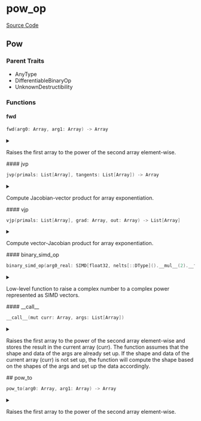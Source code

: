 



# pow_op
  
[Source Code](https://github.com/endia-ai/Endia/tree/main/endia/functional/binary_ops/pow_op.mojo)  
  

## Pow
  
  
  

### Parent Traits
  

- AnyType
- DifferentiableBinaryOp
- UnknownDestructibility
  

### Functions

#### fwd


```swift
fwd(arg0: Array, arg1: Array) -> Array
```  
<details markdown="1" style="border: none; bg-color: none; box-shadow: none;">  
<summary style="border: none; bg-color: none; box-shadow: none;">  
  
Raises the first array to the power of the second array element-wise.  
</summary>  
  
#### Args:  

* arg0 `Array`: The first input array.
* arg1 `Array`: The second input array.
  
#### Returns:  
  
The element-wise result of raising arg0 to the power of arg1.  
Type: `Array`  
  
  


#### Examples:
```python
a = Array([[1, 2], [3, 4]])
b = Array([[5, 6], [7, 8]])
result = pow_to(a, b)
print(result)
```

#### This function supports
- Broadcasting.
- Automatic differentiation (forward and reverse modes).
- Complex valued arguments.  
</details>
#### jvp


```swift
jvp(primals: List[Array], tangents: List[Array]) -> Array
```  
<details markdown="1" style="border: none; bg-color: none; box-shadow: none;">  
<summary style="border: none; bg-color: none; box-shadow: none;">  
  
Compute Jacobian-vector product for array exponentiation.  
</summary>  
  
#### Args:  

* primals `List[Array]`: Primal input arrays.
* tangents `List[Array]`: Tangent vectors.
  
#### Returns:  
  
Array: Jacobian-vector product.  
Type: `Array`  
  
  


#### Note:
Implements forward-mode automatic differentiation for exponentiation.
The result represents how the output changes with respect to
infinitesimal changes in the inputs along the directions specified by the tangents.

#### See Also:
pow_vjp: Reverse-mode autodiff for exponentiation.  
</details>
#### vjp


```swift
vjp(primals: List[Array], grad: Array, out: Array) -> List[Array]
```  
<details markdown="1" style="border: none; bg-color: none; box-shadow: none;">  
<summary style="border: none; bg-color: none; box-shadow: none;">  
  
Compute vector-Jacobian product for array exponentiation.  
</summary>  
  
#### Args:  

* primals `List[Array]`: Primal input arrays.
* grad `Array`: Gradient of the output with respect to some scalar function.
* out `Array`: The output of the forward pass.
  
#### Returns:  
  
List[Array]: Gradients with respect to each input.  
Type: `List[Array]`  
  
  


#### Note:
Implements reverse-mode automatic differentiation for exponentiation.
Returns arrays with shape zero for inputs that do not require gradients.

#### See Also:
pow_jvp: Forward-mode autodiff for exponentiation.  
</details>
#### binary_simd_op


```swift
binary_simd_op(arg0_real: SIMD[float32, nelts[::DType]().__mul__(2).__floordiv__(2)], arg1_real: SIMD[float32, nelts[::DType]().__mul__(2).__floordiv__(2)], arg0_imag: SIMD[float32, nelts[::DType]().__mul__(2).__floordiv__(2)], arg1_imag: SIMD[float32, nelts[::DType]().__mul__(2).__floordiv__(2)]) -> Tuple[SIMD[float32, nelts[::DType]().__mul__(2).__floordiv__(2)], SIMD[float32, nelts[::DType]().__mul__(2).__floordiv__(2)]]
```  
<details markdown="1" style="border: none; bg-color: none; box-shadow: none;">  
<summary style="border: none; bg-color: none; box-shadow: none;">  
  
Low-level function to raise a complex number to a complex power represented as SIMD vectors.  
</summary>  
  
#### Args:  

* arg0_real `SIMD[float32, nelts[::DType]().__mul__(2).__floordiv__(2)]`: The real part of the complex number.
* arg1_real `SIMD[float32, nelts[::DType]().__mul__(2).__floordiv__(2)]`: The real part of the power.
* arg0_imag `SIMD[float32, nelts[::DType]().__mul__(2).__floordiv__(2)]`: The imaginary part of the complex number.
* arg1_imag `SIMD[float32, nelts[::DType]().__mul__(2).__floordiv__(2)]`: The imaginary part of the power.
  
#### Returns:  
  
The real and imaginary parts of the complex number raised to the complex power as a tuple.  
Type: `Tuple[SIMD[float32, nelts[::DType]().__mul__(2).__floordiv__(2)], SIMD[float32, nelts[::DType]().__mul__(2).__floordiv__(2)]]`  
  
  
</details>
#### __call__


```swift
__call__(mut curr: Array, args: List[Array])
```  
<details markdown="1" style="border: none; bg-color: none; box-shadow: none;">  
<summary style="border: none; bg-color: none; box-shadow: none;">  
  
Raises the first array to the power of the second array element-wise and stores the result in the current array (curr). The function assumes that the shape and data of the args are already set up. If the shape and data of the current array (curr) is not set up, the function will compute the shape based on the shapes of the args and set up the data accordingly.  
</summary>  
  
#### Args:  

* curr `Array`: The current array, must be mutable.
* args `List[Array]`: The two arrays to raise to the power.
  
  
</details>
## pow_to


```swift
pow_to(arg0: Array, arg1: Array) -> Array
```  
<details markdown="1" style="border: none; bg-color: none; box-shadow: none;">  
<summary style="border: none; bg-color: none; box-shadow: none;">  
  
Raises the first array to the power of the second array element-wise.  
</summary>  
  
#### Args:  

* arg0 `Array`: The first input array.
* arg1 `Array`: The second input array.
  
#### Returns:  
  
The element-wise result of raising arg0 to the power of arg1.  
Type: `Array`  
  
  


#### Examples:
```python
a = Array([[1, 2], [3, 4]])
b = Array([[5, 6], [7, 8]])
result = pow(a, b)
print(result)
```

#### This function supports
- Broadcasting.
- Automatic differentiation (forward and reverse modes).
- Complex valued arguments.  
</details>